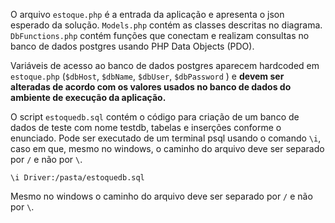 O arquivo `estoque.php` é a entrada da aplicação e apresenta o json esperado da solução. `Models.php` contém as classes descritas no diagrama. `DbFunctions.php` contém funções que conectam e realizam consultas no banco de dados postgres usando PHP Data Objects (PDO).

Variáveis de acesso ao banco de dados postgres aparecem hardcoded em `estoque.php` (`$dbHost`, `$dbName`, `$dbUser`, `$dbPassword` ) e **devem ser alteradas de acordo com os valores usados no banco de dados do ambiente de execução da aplicação.**

O script `estoquedb.sql` contém o código para criação de um banco de dados de teste com nome testdb, tabelas e inserções conforme o enunciado. Pode ser executado de um terminal psql usando o comando `\i`, caso em que, mesmo no windows, o caminho do arquivo deve ser separado por `/` e não por `\`.

`
\i Driver:/pasta/estoquedb.sql
`

Mesmo no windows o caminho do arquivo deve ser separado por `/` e não por `\`.